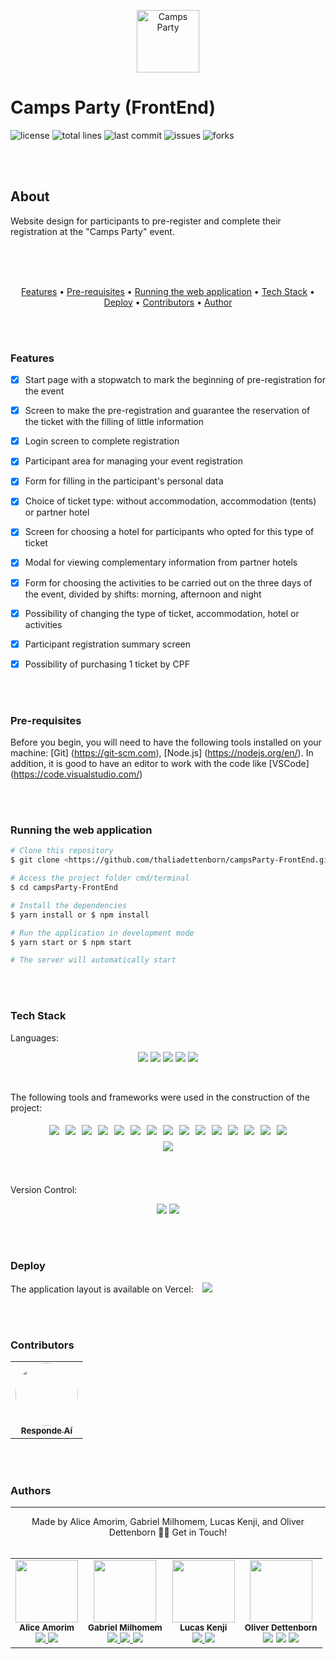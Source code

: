 <p align="center">
  <img src="./public/favicon.ico" width="100" alt="Camps Party" />
</p>

# Camps Party (FrontEnd)

 ![license](https://img.shields.io/github/license/oliverdettenborn/campsParty-FrontEnd?style=flat-square) ![total lines](https://img.shields.io/tokei/lines/github/oliverdettenborn/campsParty-FrontEnd) ![last commit](https://img.shields.io/github/last-commit/oliverdettenborn/campsParty-FrontEnd?style=flat-square) ![issues](https://img.shields.io/github/package-json/v/oliverdettenborn/campsParty-FrontEnd?style=flat-square) ![forks](https://img.shields.io/github/forks/oliverdettenborn/campsParty-FrontEnd?style=flat-square) 

<br><br>
## About
<p>
  Website design for participants to pre-register and complete their registration at the "Camps Party" event.
</p>
<br><br><br>
<p align="center">
  <a style='color:inherit' href="#features">Features</a> •
  <a style='color:inherit' href="#pré-requisites">Pre-requisites</a> •
  <a style='color:inherit' href="#running-the-web-applications">Running the web application</a> •
  <a style='color:inherit' href="#tech">Tech Stack</a> •
  <a style='color:inherit' href="#deploy">Deploy</a> •
  <a style='color:inherit' href="#contributors">Contributors</a> •
  <a style='color:inherit' href="#author">Author</a>
</p>

<br><br>
### Features
- [x] Start page with a stopwatch to mark the beginning of pre-registration for the event<br>
- [x] Screen to make the pre-registration and guarantee the reservation of the ticket with the filling of little information <br>
- [x] Login screen to complete registration <br>
- [x] Participant area for managing your event registration <br>
- [x] Form for filling in the participant's personal data <br>
- [x] Choice of ticket type: without accommodation, accommodation (tents) or partner hotel <br>
- [x] Screen for choosing a hotel for participants who opted for this type of ticket <br>
- [x] Modal for viewing complementary information from partner hotels<br>
- [x] Form for choosing the activities to be carried out on the three days of the event, divided by shifts: morning, afternoon and night <br>
- [x] Possibility of changing the type of ticket, accommodation, hotel or activities <br>
- [x] Participant registration summary screen <br>
- [x] Possibility of purchasing 1 ticket by CPF <br>


<br><br>
### Pre-requisites

Before you begin, you will need to have the following tools installed on your machine: [Git] (https://git-scm.com), [Node.js] (https://nodejs.org/en/). In addition, it is good to have an editor to work with the code like [VSCode] (https://code.visualstudio.com/)

<br><br>
### Running the web application
```bash
# Clone this repository
$ git clone <https://github.com/thaliadettenborn/campsParty-FrontEnd.git>

# Access the project folder cmd/terminal
$ cd campsParty-FrontEnd

# Install the dependencies
$ yarn install or $ npm install

# Run the application in development mode
$ yarn start or $ npm start

# The server will automatically start
```

<br><br>
### Tech Stack
Languages:<br>
<p align="center">
  <img src="https://img.shields.io/badge/html5%20-%23E34F26.svg?&style=for-the-badge&logo=html5&logoColor=white"/>
  <img src="https://img.shields.io/badge/css3%20-%231572B6.svg?&style=for-the-badge&logo=css3&logoColor=white"/>
  <img src="https://img.shields.io/badge/javascript%20-%23323330.svg?&style=for-the-badge&logo=javascript&logoColor=%23F7DF1E"/>
  <img src="https://img.shields.io/badge/jsx%20-%23323330.svg?&style=for-the-badge&logo=react&logoColor=%23F7DF1E"/>
  <img src="https://img.shields.io/badge/markdown-%23000000.svg?&style=for-the-badge&logo=markdown&logoColor=white"/>
</p>
<br>

The following tools and frameworks were used in the construction of the project:<br>
<p align="center" style='display: flex; justify-content: center; flex-wrap:wrap; align-items: center; margin: 0 50px;'>
  <img style='margin: 5px;' src="https://img.shields.io/badge/react-app%20-%2320232a.svg?&style=for-the-badge&color=60ddf9&logo=react&logoColor=%2361DAFB"/>
  <img style='margin: 5px;' src='https://img.shields.io/badge/styled-components%20-%2320232a.svg?&style=for-the-badge&color=b8679e&logo=styled-components&logoColor=%3a3a3a'>
  <img style='margin: 5px;' src='https://img.shields.io/badge/prop_types%20-%2320232a.svg?&style=for-the-badge&color=blueviolet'/>
  <img style='margin: 5px;' src='https://img.shields.io/badge/axios%20-%2320232a.svg?&style=for-the-badge&color=informational'>
  <img style='margin: 5px;' src='https://img.shields.io/badge/babel%20-%2320232a.svg?&style=for-the-badge&color=323230&logo=babel&logoColor=%f4dc4e'>
  <img style='margin: 5px;' src='https://img.shields.io/badge/yarn%20-%2320232a.svg?&style=for-the-badge&logo=yarn&color=318fb7&logoColor=%2361DAFB'>
  <img style='margin: 5px;' src="https://img.shields.io/badge/react-route dom%20-%2320232a.svg?&style=for-the-badge&logo=react&logoColor=%2361DAFB"/>
  <img style='margin: 5px;' src='https://img.shields.io/badge/react-modal%20-%2320232a.svg?&style=for-the-badge&logo=react&logoColor=%2361DAFB' />
  <img style='margin: 5px;' src='https://img.shields.io/badge/react-icons%20-%2320232a.svg?&style=for-the-badge&color=f28dc7&logo=react&logoColor=%2361DAFB'>
  <img style='margin: 5px;' src="https://img.shields.io/badge/material%20ui%20-%230081CB.svg?&style=for-the-badge&logo=material-ui&logoColor=white"/>
  <img style='margin: 5px;' src="https://img.shields.io/badge/Joi -%230081CB.svg?&style=for-the-badge&logo=joi&logoColor=white"/>
  <img style='margin: 5px;' src="https://img.shields.io/badge/eslint%20-%234B275F.svg?&style=for-the-badge&logo=eslint"/>
  <img style='margin: 5px;' src="https://img.shields.io/badge/react-input%20mask%20-%2320232a.svg?&style=for-the-badge&logo=react"/>
  <img style='margin: 5px;' src="https://img.shields.io/badge/react-text%20mask%20-%2320232a.svg?&style=for-the-badge&logo=react"/>
  <img style='margin: 5px;' src="https://img.shields.io/badge/text-mask%20addons%20-%2320232a.svg?&style=for-the-badge&logo=text-mask"/>
  <img style='margin: 5px;' src="https://img.shields.io/badge/prettier%20%20-%2335495e.svg?&style=for-the-badge&logo=prettier"/>



</p>

<br><br>
Version Control:<br>
<p align="center">
    <img src="https://img.shields.io/badge/git%20-%23F05033.svg?&style=for-the-badge&logo=git&logoColor=white"/>
    <img src="https://img.shields.io/badge/github%20-%23121011.svg?&style=for-the-badge&logo=github&logoColor=white"/>
</p>

<br><br>
### Deploy

The application layout is available on Vercel:
<a style='margin-left: 10px;' href='https://camps-party-front-m5edfmu63.vercel.app/'><img src='https://img.shields.io/badge/vercel%20-%23000000.svg?&style=for-the-badge&logo=vercel&logoColor=white'></a>

<br><br>
### Contributors
<table>
  <tr>
    <td align="center"><a href="https://github.com/responde-ai"><img style="border-radius: 50%;" src="https://avatars3.githubusercontent.com/u/40724166?s=200&v=4" width="100px;" alt=""/><br /><sub><b>Responde Aí</b></sub></a><br />
  </tr>
</table>

<br><br>
### Authors
---
<p align='center'>
  Made by Alice Amorim, Gabriel Milhomem, Lucas Kenji, and Oliver Dettenborn 👋🏽 Get in Touch! <br><br>

  <table>
    <tr>
      <td align="center">
        <img src="https://avatars3.githubusercontent.com/u/63621173?s=460&u=66dffbc47b48dfa2799739b3879a018c6c25854f&v=4" width="100px;"/> <br />
        <sub><b>Alice Amorim</b></sub></a> <br />
        <a href="https://www.linkedin.com/in/alice-amorim-3a7760169/">
          <img src="https://img.shields.io/badge/linkedin-%230077B5.svg?&style=for-the-badge&logo=linkedin&logoColor=white"/>
        </a>
        <a href="https://github.com/monalice">
          <img src="https://img.shields.io/badge/github-%23100000.svg?&style=for-the-badge&logo=github&logoColor=white" />
        </a><br />
      <td align="center">
        <img src="https://avatars3.githubusercontent.com/u/57379072?s=460&u=8da0b7edee99a3485ca34005188c871d7c5b549a&v=4" width="100px;"/> <br />
        <sub><b>Gabriel Milhomem</b></sub></a> <br />
        <a href="https://www.linkedin.com/in/gabriel-milhomem-cunha/">
          <img src="https://img.shields.io/badge/linkedin-%230077B5.svg?&style=for-the-badge&logo=linkedin&logoColor=white"/>
        </a>
        <a href="mailto:gabriell.mil@gmail.com">
          <img src="https://img.shields.io/badge/gmail-D14836?&style=for-the-badge&logo=gmail&logoColor=white"/>
        </a>
        <a href="https://github.com/gabriel-milhomem">
          <img src="https://img.shields.io/badge/github-%23100000.svg?&style=for-the-badge&logo=github&logoColor=white" />
        </a><br />
      <td align="center">
        <img src="https://avatars3.githubusercontent.com/u/70969946?s=460&u=d873d977cde3717e8bc3631ab4d6a0773ace567d&v=4" width="100px;"/> <br />
        <sub><b>Lucas Kenji</b></sub></a> <br />
        <a href="https://www.linkedin.com/in/lucas-murakami/">
          <img src="https://img.shields.io/badge/linkedin-%230077B5.svg?&style=for-the-badge&logo=linkedin&logoColor=white"/>
        </a>
        <a href="https://github.com/luucaskenji">
          <img src="https://img.shields.io/badge/github-%23100000.svg?&style=for-the-badge&logo=github&logoColor=white" />
        </a><br />
      <td align="center">
        <img src="https://avatars0.githubusercontent.com/u/70967247?s=460&u=0684339f0717ae41ce18689351f0215fdf270590&v=4" width="100px;"/> <br />
        <sub><b>Oliver Dettenborn</b></sub></a> <br />
        <a href="https://www.linkedin.com/in/oliverdettenborn/"><img src="https://img.shields.io/badge/linkedin-%230077B5.svg?&style=for-the-badge&logo=linkedin&logoColor=white"/></a>
        <a href="mailto:oliver.dettenborn@gmail.com"><img src="https://img.shields.io/badge/gmail-D14836?&style=for-the-badge&logo=gmail&logoColor=white"/></a>
        <a href="https://github.com/oliverdettenborn"><img src="https://img.shields.io/badge/github-%23100000.svg?&style=for-the-badge&logo=github&logoColor=white" /></a><br />
    </tr>
  </table>

</p>

